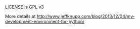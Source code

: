 LICENSE is GPL v3

More details at http://www.jeffknupp.com/blog/2013/12/04/my-development-environment-for-python/

